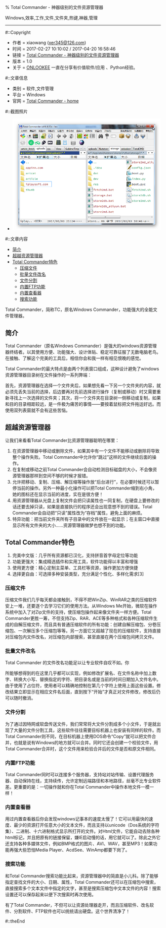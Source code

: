 % Total Commander - 神器级别的文件资源管理器

Windows,效率,工作,文件,文件夹,热键,神器,管理

---

#::Copyright

+ 作者 = xiaowang (xer345@126.com)
+ 时间 = 2017-02-27 10:10:02 / 2017-04-20 16:58:46
+ 链接 = [Total Commander - 神器级别的文件资源管理器](http://onlookee.com/?c=Article&a=view&id=2)
+ 版本 = 1.0
+ 关于 = [ONLOOKEE](http://onlookee.com/) 一直在分享有价值软件/应用 、Python经验。

#::文章信息

+ 类别 = 软件,文件管理
+ 平台 = Windows
+ 官网 = [Total Commander - home](http://www.ghisler.com/ "")

#::截图照片

+ ![](images/Totalcmd.png)

#::文章内容

-   [简介](#简介)
-   [超越资源管理器](#超越资源管理器)
-   [Total Commander特色](#total-commander特色)
    -   [压缩文件](#压缩文件)
    -   [批量文件改名](#批量文件改名)
    -   [文件分割](#文件分割)
    -   [内置FTP功能](#内置ftp功能)
    -   [内置查看器](#内置查看器)
    -   [搜索功能](#搜索功能)

Total Commander，简称TC，原名Windows
Commander，功能强大的全能文件管理器。

简介
----

Total Commander（原名Windows
Commander）是强大的windows资源管理器终结者。以其使用方便、功能强大、设计体贴、稳定可靠征服了无数电脑老鸟。在接触、了解这个完美的工具后，相信你会和我一样有相见恨晚的感觉。

Total
Commander的最大特点是由两个列表窗口组成，这种设计避免了windows资源管理器目录树在文件操作的一系列弊端：

首先，资源管理器在选择一个文件夹后，如果想先看一下另一个文件夹的内容，就必须先丢失当前的选择，后边要再对先前选择进行操作（复制或移动）时又需要重新寻找上一次选择的文件夹；其次，将一个文件夹在目录树一侧移动或复制，如果和目的目录相距较远，是一件极为痛苦的事情——要按着鼠标把文件拖运好远。而使用双列表窗就不会有这些苦恼。

超越资源管理器
--------------

让我们来看看Total Commander比资源管理器聪明在哪里：

1.  在资源管理器中移动或删除文件，如果其中有一个文件不能移动或删除将导致整个操作失败。Total
    Commander中允许你“跳过”这样的文件继续后面的操作。
2.  在复制或移动之前Total
    Commander会自动检测目标磁盘的大小，不会像资源管理器那样到空间不够的时候才报错。
3.  允许把移动、复制、压缩、解压缩等操作放“后台进行”，在必要时候还可以暂停当前的操作。另外一种最小化操作可以把Total
    Commander缩到右小角，她的图标还在显示当前的进度，实在是很方便！
4.  用资源管理器从光盘上复制文件会把只读属性也一同复制，在硬盘上要修改的话还要去掉只读，如果是直接执行的程序还会出现意想不到的错误。Total
    Commander会自动把“只读”属性改为“存档”属性，避免上面的麻烦。
5.  特异功能：把当前文件夹所有子目录中的文件放在一起显示；在主窗口中直接显示所有文件夹的大小……资源管理器做梦也想不到的功能。

Total Commander特色
-------------------

1.  完美中文版：几乎所有资源都已汉化，支持拼音首字母定位等功能
2.  功能更强大：集成精选插件和实用工具，软件功能得以丰富和增强
3.  使用更方便：精心定制主菜单、工具栏等资源，操作更加方便快捷
4.  选择更自由：可选择多种安装类型，充分满足个性化、多样化需求[3]

### 压缩文件

压缩文件我们几乎每天都会接触到，不得不把WinZip、WinRAR之类的压缩软件安上一堆，还要逐个去学习它们的使用方法。从Windows
Me开始，微软在操作系统中加入了对Zip文件的支持，使压缩包操作起来像文件夹一样方便。Total
Commander更胜一筹，不但支持Zip、RAR、ACE等多种格式和各种压缩软件生成的自解压缩文件，而且具有普通压缩软件的所有功能：创建自解压缩包、分卷压缩包、一次解压多个压缩包等等。另一方面它又超越了现在的压缩软件，支持直接对压缩包内文件改名，对压缩包内部搜索，甚至直接在两个压缩包间拷贝文件。

### 批量文件改名

Total Commander 的文件改名功能足以让专业软件自叹不如。你

所能够想得到的在这里几乎都可以实现，例如修改扩展名、在文件名称中加上数字、转换大小写、替换指定的字符、把目录名或是当前的时间日期加入文件名中。由于使用了占位符，使用者可以精确地控制在第几个字符上使用上面这些设置。修改结果立即显示在相应文件名后面，直到按下“开始”才真正对文件修改，修改后仍可以随时撤消。

### 文件分割

为了通过因特网或软盘传送文件，我们常常将大文件分割成多个小文件，于是就出现了大量的文件分割工具，这些软件往往需要目标机器上也安装有同样的软件。而Total
Commander则不同，在目标机器上使用DOS命令“Copy”就可以把文件合并，也就是说有Windows的地方就可以合并。同时它还会创建一个校验文件，用Total
Commander合并时，这个文件用来检验合并后的文件是否和原文件相同。

### 内置FTP功能

Total
Commander同时可以连接多个服务器，支持站对站传输、设置代理服务器、自动保持在线，支持续传，允许定制远端路径和本地路径，丝毫不比专业软件差。更重要的是：一切操作就和你在Total
Commander中操作本地文件一模一样！

### 内置查看器

用过内置查看器后你会发现windows记事本的速度太慢了！它可以用最快的速度、最少的资源打开任意大小的文本文件，而且支持以unicode（Dos系统的字符集）、二进制、十六进制格式显示所打开的文件。对Html文件，它能自动去除各种html标记，并且把原有的链接保留，嫌IE启动慢的话，用它就可以了。除此之外它还支持各种多媒体文件，例如BMP格式的图片、AVI、WAV，甚至MP3！如果功能再强大些恐怕Media
Player、AcdSee、WinAmp都要下岗了。

### 搜索功能

和Total
Commander搜索功能比起来，资源管理器中的简直是小儿科。除了能够指定查找文件的大小、日期、属性，Total
Commander还可以在压缩包中搜索，直接搜索多个文本文件中指定的文字，甚至是搜索压缩包中文本文件的内容！搜索设置还可以保存起来以便下次搜索时再次使用。

有了Total
Commander，不但可以让资源处理器走开，而且压缩软件、改名软件、分割软件、FTP软件也可以统统请出硬盘。这个世界清净了！


#::theEnd